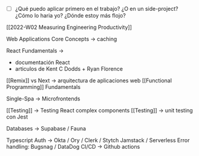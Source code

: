
- [ ] ¿Qué puedo aplicar primero en el trabajo? 
¿O en un side-project? 
¿Cómo lo haria yo?
¿Dónde estoy más flojo?

[[2022-W02 Measuring Engineering Productivity]]

Web Applications Core Concepts -> caching

React Fundamentals -> 
- documentación React
- articulos de Kent C Dodds + Ryan Florence

[[Remix]] vs Next -> arquitectura de aplicaciones web
[[Functional Programming]] Fundamentals

Single-Spa -> Microfrontends

[[Testing]] -> Testing React complex components
[[Testing]] -> unit testing con Jest

Databases -> Supabase / Fauna

Typescript
Auth -> Okta / Ory / Clerk / Stytch
Jamstack / Serverless
Error handling: Bugsnag / DataDog
CI/CD -> Github actions
